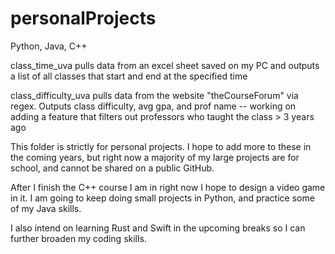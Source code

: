 # personalProjects
Python, Java, C++

class_time_uva pulls data from an excel sheet saved on my PC and outputs a list of all classes that start and end at the specified time

class_difficulty_uva pulls data from the website "theCourseForum" via regex. Outputs class difficulty, avg gpa, and prof name -- working on adding a feature that filters out professors who taught the class > 3 years ago

This folder is strictly for personal projects. I hope to add more to these in the coming years, but right now a majority of my large projects are for school, and cannot be shared on a public GitHub.

After I finish the C++ course I am in right now I hope to design a video game in it. I am going to keep doing small projects in Python, and practice some of my Java skills.

I also intend on learning Rust and Swift in the upcoming breaks so I can further broaden my coding skills.
